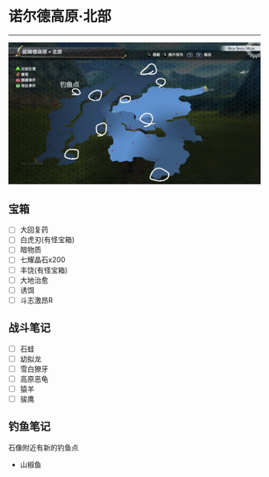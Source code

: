 # 诺尔德高原·北部

---

![诺尔德高原·北部](../images/map_诺尔德高原·北部.jpg)

## 宝箱

- [ ]  大回复药
- [ ]  白虎刃(有怪宝箱)
- [ ]  暗物质
- [ ]  七耀晶石x200
- [ ]  丰饶(有怪宝箱)
- [ ]  大地治愈
- [ ]  诱饵
- [ ]  斗志激昂R

## 战斗笔记

- [ ]  石蛙
- [ ]  幼拟龙
- [ ]  雪白獠牙
- [ ]  高原恶龟
- [ ]  猿羊
- [ ]  骏鹰

## 钓鱼笔记

石像附近有新的钓鱼点

- 山椒鱼
